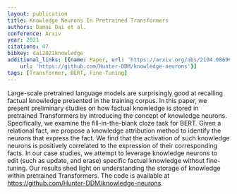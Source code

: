 ```yaml
---
layout: publication
title: Knowledge Neurons In Pretrained Transformers
authors: Damai Dai et al.
conference: Arxiv
year: 2021
citations: 47
bibkey: dai2021knowledge
additional_links: [{name: Paper, url: 'https://arxiv.org/abs/2104.08696'}, {name: Code,
    url: 'https://github.com/Hunter-DDM/knowledge-neurons'}]
tags: [Transformer, BERT, Fine-Tuning]
---
```

Large-scale pretrained language models are surprisingly good at recalling
factual knowledge presented in the training corpus. In this paper, we present
preliminary studies on how factual knowledge is stored in pretrained
Transformers by introducing the concept of knowledge neurons. Specifically, we
examine the fill-in-the-blank cloze task for BERT. Given a relational fact, we
propose a knowledge attribution method to identify the neurons that express the
fact. We find that the activation of such knowledge neurons is positively
correlated to the expression of their corresponding facts. In our case studies,
we attempt to leverage knowledge neurons to edit (such as update, and erase)
specific factual knowledge without fine-tuning. Our results shed light on
understanding the storage of knowledge within pretrained Transformers. The code
is available at https://github.com/Hunter-DDM/knowledge-neurons.